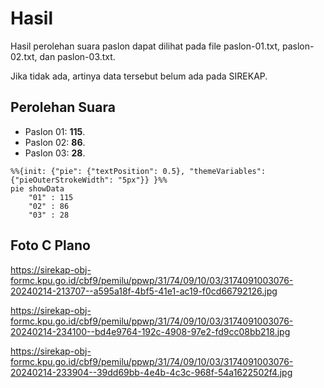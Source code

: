 # Hasil

Hasil perolehan suara paslon dapat dilihat pada file paslon-01.txt, paslon-02.txt, dan paslon-03.txt.

Jika tidak ada, artinya data tersebut belum ada pada SIREKAP.

## Perolehan Suara

 * Paslon 01: **115**.
 * Paslon 02: **86**.
 * Paslon 03: **28**.

```mermaid
%%{init: {"pie": {"textPosition": 0.5}, "themeVariables": {"pieOuterStrokeWidth": "5px"}} }%%
pie showData
    "01" : 115
    "02" : 86
    "03" : 28
```
## Foto C Plano

https://sirekap-obj-formc.kpu.go.id/cbf9/pemilu/ppwp/31/74/09/10/03/3174091003076-20240214-213707--a595a18f-4bf5-41e1-ac19-f0cd66792126.jpg

https://sirekap-obj-formc.kpu.go.id/cbf9/pemilu/ppwp/31/74/09/10/03/3174091003076-20240214-234100--bd4e9764-192c-4908-97e2-fd9cc08bb218.jpg

https://sirekap-obj-formc.kpu.go.id/cbf9/pemilu/ppwp/31/74/09/10/03/3174091003076-20240214-233904--39dd69bb-4e4b-4c3c-968f-54a1622502f4.jpg
